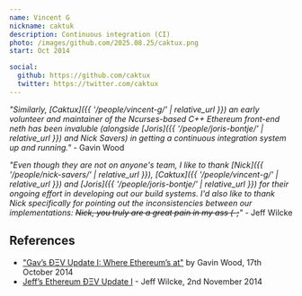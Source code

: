 ```yaml
---
name: Vincent G
nickname: caktuk
description: Continuous integration (CI)
photo: /images/github.com/2025.08.25/caktux.png
start: Oct 2014

social:
  github: https://github.com/caktux
  twitter: https://twitter.com/caktux
---
```


*"Similarly, [Caktux]({{ '/people/vincent-g/' | relative_url }}) an early volunteer and maintainer of the Ncurses-based C++ Ethereum front-end neth has been invaluble (alongside [Joris]({{ '/people/joris-bontje/' | relative_url }}) and Nick Savers) in getting a continuous integration system up and running."* - Gavin Wood

*"Even though they are not on anyone's team, I like to thank [Nick]({{ '/people/nick-savers/' | relative_url }}), [Caktux]({{ '/people/vincent-g/' | relative_url }}) and [Joris]({{ '/people/joris-bontje/' | relative_url }}) for their ongoing effort in developing out our build systems. I'd also like to thank Nick specifically for pointing out the inconsistencies between our implementations: ~~Nick, you truly are a great pain in my ass (-;~~"* - Jeff Wilcke

## References

- ["Gav’s ÐΞV Update I: Where Ethereum’s at"](https://blog.ethereum.org/2014/10/17/gavs-dev-update-ethereums) by Gavin Wood, 17th October 2014
- [Jeff’s Ethereum ÐΞV Update I](https://blog.ethereum.org/2014/11/02/jeffs-ethereum-dev-update) - Jeff Wilcke, 2nd November 2014
